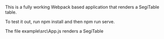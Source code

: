 This is a fully working Webpack based application that renders a SegiTable table.

To test it out, run npm install and then npm run serve.

The file example\src\App.js renders a SegiTable